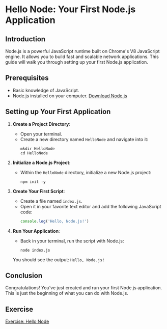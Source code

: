 # Hello Node: Your First Node.js Application

## Introduction

Node.js is a powerful JavaScript runtime built on Chrome's V8 JavaScript engine. It allows you to build fast and scalable network applications. This guide will walk you through setting up your first Node.js application.

## Prerequisites

- Basic knowledge of JavaScript.
- Node.js installed on your computer. [Download Node.js](https://nodejs.org/)

## Setting up Your First Application

1. **Create a Project Directory**:

   - Open your terminal.
   - Create a new directory named `HelloNode` and navigate into it:
     ```
     mkdir HelloNode
     cd HelloNode
     ```

2. **Initialize a Node.js Project**:

   - Within the `HelloNode` directory, initialize a new Node.js project:
     ```
     npm init -y
     ```

3. **Create Your First Script**:

   - Create a file named `index.js`.
   - Open it in your favorite text editor and add the following JavaScript code:
     ```javascript
     console.log('Hello, Node.js!')
     ```

4. **Run Your Application**:

   - Back in your terminal, run the script with Node.js:
     ```
     node index.js
     ```

   You should see the output: `Hello, Node.js!`

## Conclusion

Congratulations! You’ve just created and run your first Node.js application. This is just the beginning of what you can do with Node.js.

## Exercise

[Exercise: Hello Node](exercise.md)